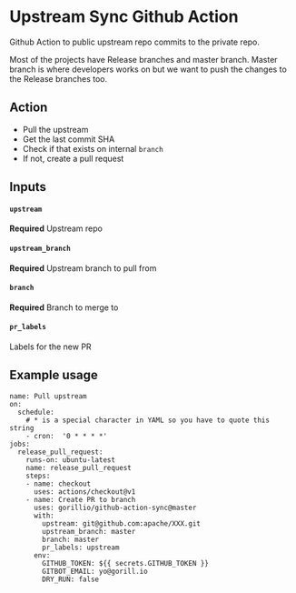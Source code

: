 # Upstream Sync Github Action

Github Action to public upstream repo commits to the private repo.

Most of the projects have Release branches and master branch. Master branch is where
developers works on but we want to push the changes to the Release branches too. 


## Action

* Pull the upstream
* Get the last commit SHA
* Check if that exists on internal `branch`
* If not, create a pull request

## Inputs

#### `upstream`

**Required** Upstream repo  

#### `upstream_branch`

**Required** Upstream branch to pull from  

#### `branch`

**Required** Branch to merge to  

#### `pr_labels`

Labels for the new PR

## Example usage 

```
name: Pull upstream
on:
  schedule:
    # * is a special character in YAML so you have to quote this string
    - cron:  '0 * * * *'
jobs:
  release_pull_request:
    runs-on: ubuntu-latest
    name: release_pull_request
    steps:
    - name: checkout
      uses: actions/checkout@v1
    - name: Create PR to branch
      uses: gorillio/github-action-sync@master
      with:
        upstream: git@github.com:apache/XXX.git
        upstream_branch: master
        branch: master
        pr_labels: upstream
      env:
        GITHUB_TOKEN: ${{ secrets.GITHUB_TOKEN }}
        GITBOT_EMAIL: yo@gorill.io
        DRY_RUN: false
```
